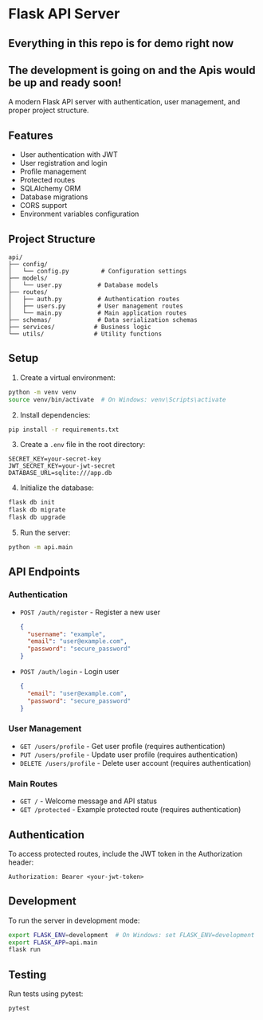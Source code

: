 # Flask API Server

## Everything in this repo is for demo right now
## The development is going on and the Apis would be up and ready soon!

A modern Flask API server with authentication, user management, and proper project structure.

## Features

- User authentication with JWT
- User registration and login
- Profile management
- Protected routes
- SQLAlchemy ORM
- Database migrations
- CORS support
- Environment variables configuration

## Project Structure

```
api/
├── config/
│   └── config.py         # Configuration settings
├── models/
│   └── user.py          # Database models
├── routes/
│   ├── auth.py          # Authentication routes
│   ├── users.py         # User management routes
│   └── main.py          # Main application routes
├── schemas/             # Data serialization schemas
├── services/           # Business logic
└── utils/              # Utility functions
```

## Setup

1. Create a virtual environment:
```bash
python -m venv venv
source venv/bin/activate  # On Windows: venv\Scripts\activate
```

2. Install dependencies:
```bash
pip install -r requirements.txt
```

3. Create a `.env` file in the root directory:
```
SECRET_KEY=your-secret-key
JWT_SECRET_KEY=your-jwt-secret
DATABASE_URL=sqlite:///app.db
```

4. Initialize the database:
```bash
flask db init
flask db migrate
flask db upgrade
```

5. Run the server:
```bash
python -m api.main
```

## API Endpoints

### Authentication

- `POST /auth/register` - Register a new user
  ```json
  {
    "username": "example",
    "email": "user@example.com",
    "password": "secure_password"
  }
  ```

- `POST /auth/login` - Login user
  ```json
  {
    "email": "user@example.com",
    "password": "secure_password"
  }
  ```

### User Management

- `GET /users/profile` - Get user profile (requires authentication)
- `PUT /users/profile` - Update user profile (requires authentication)
- `DELETE /users/profile` - Delete user account (requires authentication)

### Main Routes

- `GET /` - Welcome message and API status
- `GET /protected` - Example protected route (requires authentication)

## Authentication

To access protected routes, include the JWT token in the Authorization header:
```
Authorization: Bearer <your-jwt-token>
```

## Development

To run the server in development mode:
```bash
export FLASK_ENV=development  # On Windows: set FLASK_ENV=development
export FLASK_APP=api.main
flask run
```

## Testing

Run tests using pytest:
```bash
pytest
```